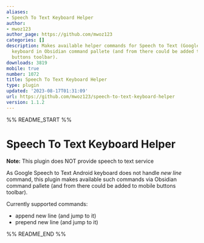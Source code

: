 ```yaml
---
aliases:
- Speech To Text Keyboard Helper
author:
- mwoz123
author_page: https://github.com/mwoz123
categories: []
description: Makes available helper commands for Speech to Text (Google Andoroid)
  keyboard in Obsidian command pallete (and from there could be added to e.g. mobile
  buttons toolbar).
downloads: 3819
mobile: true
number: 1072
title: Speech To Text Keyboard Helper
type: plugin
updated: '2023-08-17T01:31:09'
url: https://github.com/mwoz123/speech-to-text-keyboard-helper
version: 1.1.2
---
```


%% README_START %%

# Speech To Text Keyboard Helper

**Note:** This plugin does NOT provide speech to text service

As Google Speech to Text Android keyboard does not handle _new line_ command, this plugin makes available such commands via Obsidian command pallete (and from there could be added to mobile buttons toolbar).

Currently supported commands:
- append new line (and jump to it)
- prepend new line (and jump to it)

%% README_END %%
